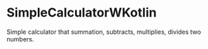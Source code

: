 # SimpleCalculatorWKotlin
  Simple calculator that summation, subtracts, multiplies, divides two numbers.
